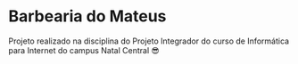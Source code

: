 # Barbearia do Mateus

Projeto realizado na disciplina do Projeto Integrador do curso de Informática para Internet do campus Natal Central 😎
